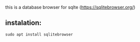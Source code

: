 this is a database browser for sqlte (https://sqlitebrowser.org/)
##  instalation:
`sudo apt install sqlitebrowser`